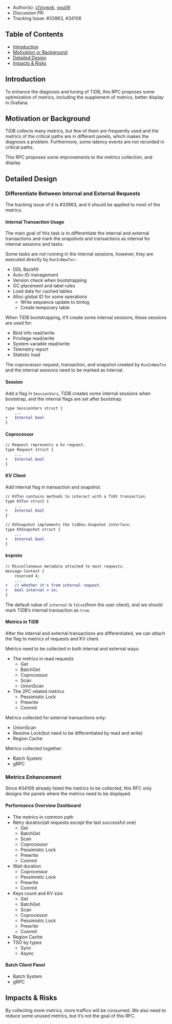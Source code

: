 - Author(s): [cfzjywxk](https://github.com/cfzjywxk), [you06](https://github.com/you06)
- Discussion PR:
- Tracking Issue: #33963, #34106

## Table of Contents

* [Introduction](#introduction)
* [Motivation or Background](#motivation-or-background)
* [Detailed Design](#detailed-design)
* [Impacts & Risks](#impacts--risks)

## Introduction

To enhance the diagnosis and tuning of TiDB, this RPC proposes some optimization of metrics, including the supplement of metrics, better display in Grafana.

## Motivation or Background

TiDB collects many metrics, but few of them are frequently used and the metrics of the critical paths are in different panels, which makes the diagnosis a problem. Furthermore, some latency events are not recorded in critical paths.

This RPC proposes some improvements to the metrics collection, and display.

## Detailed Design

### D**ifferentiate Between Internal and External Requests**

The tracking issue of it is #33963, and it should be applied to most of the metrics.

#### Internal Transaction Usage

The main goal of this task is to differentiate the internal and external transactions and mark the snapshots and transactions as internal for internal sessions and tasks.

Some tasks are not running in the internal sessions, however, they are executed directly by `RunInNewTxn` :

- DDL Backfill
- Auto-ID management
- Version check when bootstrapping
- GC placement and label rules
- Load data for cached tables
- Alloc global ID for some operations
    - Write sequence update to binlog
    - Create temporary table

When TiDB bootstrapping, it’ll create some internal sessions, these sessions are used for:

- Bind info read/write
- Privilege read/write
- System variable read/write
- Telemetry report
- Statistic load

The coprocessor request, transaction, and snapshot created by `RunInNewTxn` and the internal sessions need to be marked as internal.

#### Session

Add a flag in `SessionVars`, TiDB creates some internal sessions when bootstrap, and the internal flags are set after bootstrap.

```diff
type SessionVars struct {
	...
+	Internal bool
}
```

#### Coprocessor

```diff
// Request represents a kv request.
type Request struct {
	...
+	Internal bool
}
```

#### KV Client

Add internal flag in transaction and snapshot.

```diff
// KVTxn contains methods to interact with a TiKV transaction.
type KVTxn struct {
	...
+	Internal bool
}
```

```diff
// KVSnapshot implements the tidbkv.Snapshot interface.
type KVSnapshot struct {
	...
+	Internal bool
}
```

#### kvproto

```diff
// Miscellaneous metadata attached to most requests.
message Context {
    reserved 4;
    ...
+   // whether it's from internal request.
+   bool internal = xx;
}
```

The default value of `internal` is `false`(from the user client), and we should mark TiDB’s internal transaction as `true`.

#### Metrics in TiDB

After the internal and external transactions are differentiated, we can attach the flag to metrics of requests and KV client.

Metrics need to be collected in both internal and external ways:

- The metrics in read requests
    - Get
    - BatchGet
    - Coprocessor
    - Scan
    - UnionScan
- The 2PC related metrics
    - Pessimistic Lock
    - Prewrite
    - Commit

Metrics collected for external transactions only:

- UnionScan
- Resolve Lock(but need to be differentiated by read and write)
- Region Cache

Metrics collected together:

- Batch System
- gRPC

### Metrics Enhancement

Since #34106 already listed the metrics to be collected, this RFC only designs the panels where the metrics need to be displayed.

#### Performance Overview Dashboard

- The metrics in common path
- Retry duration(all requests except the last successful one)
    - Get
    - BatchGet
    - Scan
    - Coprocessor
    - Pessimistic Lock
    - Prewrite
    - Commit
- Wait duration
    - Coprocessor
    - Pessimistic Lock
    - Prewrite
    - Commit
- Keys count and KV size
    - Get
    - BatchGet
    - Scan
    - Coprocessor
    - Pessimistic Lock
    - Prewrite
    - Commit
- Region Cache
- TSO by types
    - Sync
    - Async

#### Batch Client Panel

- Batch System
- gRPC

## Impacts & Risks

By collecting more metrics, more traffics will be consumed. We also need to reduce some unused metrics, but it’s not the goal of this RFC.
